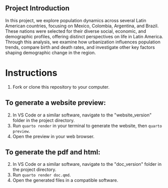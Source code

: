 ## Project Introduction 
In this project, we explore population dynamics across several Latin American countries, focusing on Mexico, Colombia, Argentina, and Brazil. These nations were selected for their diverse social, economic, and demographic profiles, offering distinct perspectives on life in Latin America. Through this analysis, we examine how urbanization influences population trends, compare birth and death rates, and investigate other key factors shaping demographic change in the region.


# Instructions
1. Fork or clone this repository to your computer.

## To generate a website preview:
2. In VS Code or a similar software, navigate to the "website_version" folder in the project directory.
3. Run `quarto render` in your terminal to generate the website, then `quarto preview`.
4. Open the preview in your web browser.

## To generate the pdf and html:
2. In VS Code or a similar software, navigate to the "doc_version" folder in the project directory.
3. Run `quarto render doc.qmd`.
4. Open the generated files in a compatible software.